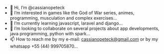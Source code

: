 - 👋 Hi, I’m @cassianopeteck
- 👀 I’m interested in games like the God of War series, animes, programming, musculation and complex exercises...
- 🌱 I’m currently learning javascript, laravel and django...
- 💞️ I’m looking to collaborate on several projects about app developments, java programming, python with spark...
- 📫 How to reach me by my e-mail: cassianopeteck@gmail.com or by my whatsapp +55 (44) 999705870...

<!---
cassianopeteck/cassianopeteck is a ✨ special ✨ repository because its `README.md` (this file) appears on your GitHub profile.
You can click the Preview link to take a look at your changes.
--->
